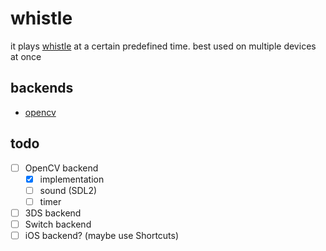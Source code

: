 # whistle

it plays [whistle](bin/whistle.mp4) at a certain predefined time. best used on
multiple devices at once

## backends

- [opencv](src/opencv/)

## todo

- [ ] OpenCV backend
  - [x] implementation
  - [ ] sound (SDL2)
  - [ ] timer
- [ ] 3DS backend
- [ ] Switch backend
- [ ] iOS backend? (maybe use Shortcuts)
